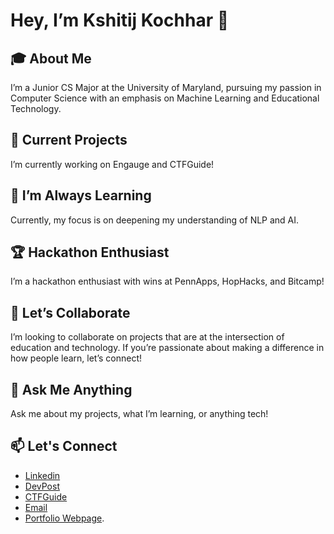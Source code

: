 # Hey, I’m Kshitij Kochhar 👋

## 🎓 About Me
I’m a Junior CS Major at the University of Maryland, pursuing my passion in Computer Science with an emphasis on Machine Learning and Educational Technology.

## 🔭 Current Projects
I’m currently working on Engauge and CTFGuide!

## 🌱 I’m Always Learning
Currently, my focus is on deepening my understanding of NLP and AI.

## 🏆 Hackathon Enthusiast
I’m a hackathon enthusiast with wins at PennApps, HopHacks, and Bitcamp!

## 👯 Let’s Collaborate
I’m looking to collaborate on projects that are at the intersection of education and technology. If you’re passionate about making a difference in how people learn, let’s connect!

## 💬 Ask Me Anything
Ask me about my projects, what I’m learning, or anything tech!

## 📫 Let's Connect
- [Linkedin](https://www.linkedin.com/in/kkochhar04)
- [DevPost](https://devpost.com/kkochhar2004)
- [CTFGuide](https://ctfguide.com/users/kairo)
- [Email](kkochhar@terpmail.umd.edu)
- [Portfolio Webpage](https://kshitijkochhar.com).


<!--
**k-kochhar/k-kochhar** is a ✨ _special_ ✨ repository because its `README.md` (this file) appears on your GitHub profile.

Here are some ideas to get you started:

- 🔭 I’m currently working on ...
- 🌱 I’m currently learning ...
- 👯 I’m looking to collaborate on ...
- 🤔 I’m looking for help with ...
- 💬 Ask me about ...
- 📫 How to reach me: ...
- 😄 Pronouns: ...
- ⚡ Fun fact: ...
-->
